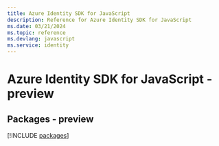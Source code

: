 ```yaml
---
title: Azure Identity SDK for JavaScript
description: Reference for Azure Identity SDK for JavaScript
ms.date: 03/21/2024
ms.topic: reference
ms.devlang: javascript
ms.service: identity
---
```

# Azure Identity SDK for JavaScript - preview
## Packages - preview
[!INCLUDE [packages](identity-index.md)]